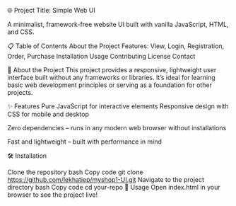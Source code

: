🌐 Project Title: Simple Web UI

A minimalist, framework-free website UI built with vanilla JavaScript, HTML, and CSS.

📋 Table of Contents
About the Project
Features:
View, Login, Registration, Order, Purchase
Installation
Usage
Contributing
License
Contact

📝 About the Project
This project provides a responsive, lightweight user interface built without any frameworks or libraries. It’s ideal for learning basic web development principles or serving as a foundation for other projects.

✨ Features
Pure JavaScript for interactive elements
Responsive design with CSS for mobile and desktop

Zero dependencies – runs in any modern web browser without installations

Fast and lightweight – built with performance in mind

🛠️ Installation

Clone the repository
bash
Copy code
git clone https://github.com/lekhatiep/myshop1-UI.git
Navigate to the project directory
bash
Copy code
cd your-repo
🚀 Usage
Open index.html in your browser to see the project live!
